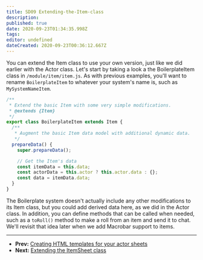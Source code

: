 ```yaml
---
title: SD09 Extending-the-Item-class
description: 
published: true
date: 2020-09-23T01:34:35.998Z
tags: 
editor: undefined
dateCreated: 2020-09-23T00:36:12.667Z
---
```


You can extend the Item class to use your own version, just like we did earlier with the Actor class. Let's start by taking a look a the BoilerplateItem class in <!-- {% raw %} -->`/module/item/item.js`<!-- {% endraw %} -->. As with previous examples, you'll want to rename <!-- {% raw %} -->`BoilerplateItem`<!-- {% endraw %} --> to whatever your system's name is, such as <!-- {% raw %} -->`MySystemNameItem`<!-- {% endraw %} -->.

<!--- {% raw %} --->

```js
/**
 * Extend the basic Item with some very simple modifications.
 * @extends {Item}
 */
export class BoilerplateItem extends Item {
  /**
   * Augment the basic Item data model with additional dynamic data.
   */
  prepareData() {
    super.prepareData();

    // Get the Item's data
    const itemData = this.data;
    const actorData = this.actor ? this.actor.data : {};
    const data = itemData.data;
  }
}
```

<!--- {% endraw %} --->

The Boilerplate system doesn't actually include any other modifications to its Item class, but you could add derived data here, as we did in the Actor class. In addition, you can define methods that can be called when needed, such as a <!-- {% raw %} -->`toRoll()`<!-- {% endraw %} --> method to make a roll from an item and send it to chat. We'll revisit that idea later when we add Macrobar support to items.

---

* **Prev:** [Creating HTML templates for your actor sheets](https://foundry-vtt-community.github.io/wiki/SD08-Creating-HTML-templates-for-your-actor-sheets)
* **Next:** [Extending the ItemSheet class](https://foundry-vtt-community.github.io/wiki/SD10-Extending-the-ItemSheet-class)